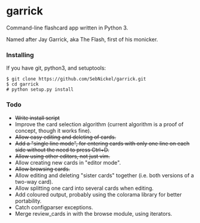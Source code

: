 # garrick
Command-line flashcard app written in Python 3.

Named after Jay Garrick, aka The Flash, first of his monicker.

### Installing
If you have git, python3, and setuptools:
```
$ git clone https://github.com/SebNickel/garrick.git
$ cd garrick
# python setup.py install
```

### Todo
* ~~Write install script~~
* Improve the card selection algorithm (current algorithm is a proof of concept, though it works fine).
* ~~Allow easy editing and deleting of cards.~~
* ~~Add a "single line mode", for entering cards with only one line on each side without the need to press Ctrl+D.~~
* ~~Allow using other editors, not just vim.~~
* Allow creating new cards in "editor mode".
* ~~Allow browsing cards.~~
* Allow editing and deleting "sister cards" together (i.e. both versions of a two-way card).
* Allow splitting one card into several cards when editing.
* Add coloured output, probably using the colorama library for better portability.
* Catch configparser exceptions.
* Merge review\_cards in with the browse module, using iterators.
